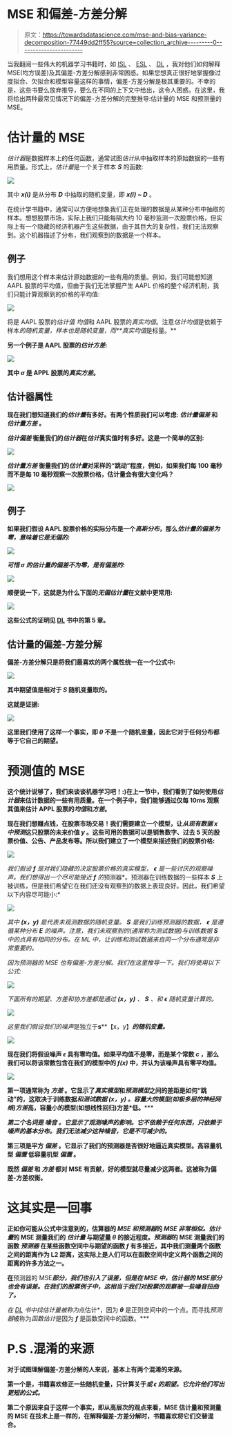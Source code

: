 # MSE 和偏差-方差分解

> 原文：<https://towardsdatascience.com/mse-and-bias-variance-decomposition-77449dd2ff55?source=collection_archive---------0----------------------->

当我翻阅一些伟大的机器学习书籍时，如 [ISL](http://a.co/gr2tA71) 、 [ESL](http://a.co/eUPAFBx) 、 [DL](http://a.co/bTWXHcz) ，我对他们如何解释 MSE(均方误差)及其偏差-方差分解感到非常困惑。如果您想真正很好地掌握像过度拟合、欠拟合和模型容量这样的事情，偏差-方差分解是极其重要的。不幸的是，这些书要么放弃推导，要么在不同的上下文中给出，这令人困惑。在这里，我将给出两种最常见情况下的偏差-方差分解的完整推导:估计量的 MSE 和预测量的 MSE。

# 估计量的 MSE

*估计器*是数据样本上的任何函数，通常试图*估计*从中抽取样本的原始数据的一些有用质量。形式上，*估计量*是一个关于样本 ***S*** 的函数:

![](img/51d7fde6c52542d563413d68f7ea0bef.png)

其中 ***x(i)*** 是从分布 ***D*** 中抽取的随机变量，即 ***x(i) ~ D*** 。

在统计学书籍中，通常可以方便地想象我们正在处理的数据是从某种分布中抽取的样本。想想股票市场，实际上我们只能每隔大约 10 毫秒监测一次股票价格，但实际上有一个隐藏的经济机器产生这些数据，由于其巨大的复杂性，我们无法观察到。这个机器描述了分布，我们观察到的数据是一个样本。

## 例子

我们想用这个样本来估计原始数据的一些有用的质量。例如，我们可能想知道 AAPL 股票的平均值，但由于我们无法掌握产生 AAPL 价格的整个经济机制，我们只能计算观察到的价格的平均值:

![](img/f70f4077908ece3b4979a88d4db32d8c.png)

将是 AAPL 股票的*估计值* *均值*和 AAPL 股票的*真实均值*。注意*估计均值*是依赖于样本*的随机变量，样本也是随机变量，而**真实均值*是标量。**

**另一个例子是 AAPL 股票的*估计方差*:**

**![](img/271fbfb755e146c77105a64838f81008.png)**

**其中 ***σ*** 是 APPL 股票的*真实方差*。**

## **估计器属性**

**现在我们想知道我们的*估计量*有多好。有两个性质我们可以考虑: ***估计量偏差*** 和 ***估计量方差*** 。**

*****估计偏差*** 衡量我们的*估计器*在*估计*真实值时有多好。这是一个简单的区别:**

**![](img/579a541e160f13ed03471c19a2007ffe.png)**

*****估计量方差*** 衡量我们的*估计量*对采样的“跳动”程度，例如，如果我们每 100 毫秒而不是每 10 毫秒观察一次股票价格，估计量会有很大变化吗？**

**![](img/7c984cdf9bed56c8ad81b18f687f5cb8.png)**

## **例子**

**如果我们假设 AAPL 股票价格的实际分布是一个*高斯分布*，那么*估计量的偏差为零，意味着它是无偏的:***

***![](img/034f4aa344b76fb616de0fa0b2bcc1a6.png)***

***可惜 ***σ*** 的估计量的偏差不为零，是有偏差的:***

**![](img/7a5d921130c04361d2fe458e1e08f115.png)**

**顺便说一下，这就是为什么下面的*无偏估计量*在文献中更常用:**

**![](img/b6746594737f869a5d65619e64d4763e.png)**

**这些公式的证明见 [DL](http://a.co/bTWXHcz) 书中的第 5 章。**

## **估计量的偏差-方差分解**

**偏差-方差分解只是将我们最喜欢的两个属性统一在一个公式中:**

**![](img/9fd5bf08c4a119ec2c920bd68cf43930.png)**

**其中期望值是相对于 ***S*** 随机变量取的。**

**这就是证据:**

**![](img/8676e703f003812a38ec96ba56d5e466.png)**

**这里我们使用了这样一个事实，即 ***θ*** 不是一个随机变量，因此它对于任何分布都等于它自己的期望。**

# **预测值的 MSE**

**这个统计说够了，我们来谈谈机器学习吧！:)在上一节中，我们看到了如何使用*估计器*来估计数据的一些有用质量。在一个例子中，我们能够通过仅每 10ms 观察其值来估计 APPL 股票的*均值*和*方差*。**

**现在我们想赚点钱，在股票市场交易！我们需要建立一个模型，让*从现有数据 ***x*** 中预测*这只股票的未来价值 ***y*** 。这些可用的数据可以是销售数字、过去 5 天的股票价值、公告、产品发布等。所以我们建立了一个模型来描述我们的股票价格:**

*![](img/4b83b22d09fdc2ee0fd8419764642841.png)*

*我们假设 ***f*** 是对我们隐藏的决定股票价格的真实模型， ***ϵ*** 是一些讨厌的观察噪声。我们想得出一个尽可能接近 ***f*** 的*预测器*。预测器在训练数据的一些样本 ***S*** 上被训练，但是我们希望它在我们还没有观察到的数据上表现良好。因此，我们希望以下内容尽可能小:*

*![](img/8544ba9a3762bc7ef3a075b871324806.png)*

*其中 ***(x，y)*** 是代表未观测数据的随机变量。 ***S*** 是我们训练预测器的数据， ***ϵ*** 是遵循某种分布 ***E*** 的噪声。注意，我们未观察到的(通常称为测试数据)与训练数据 ***S*** 中的点具有相同的分布。在 ML 中，让训练和测试数据来自同一个分布通常是非常重要的。*

*因为预测器的 MSE 也有偏差-方差分解。我们在这里推导一下。我们将使用以下公式:*

*![](img/2d8069686ba991806ba8152f64434744.png)*

*下面所有的期望、方差和协方差都是通过 ***(x，y)*** 、 ***S*** 、和 ***ϵ*** 随机变量计算的。*

*![](img/2fe98d2fcee8f6439bbd4cacd207b92b.png)*

*这里我们假设我们的噪声*是独立于****s******【x，y】***的随机变量。***

**![](img/04ca9b49e6c7809e63211878bba47a15.png)**

**现在我们将假设噪声 ***ϵ*** 具有零均值。如果平均值不是零，而是某个常数 ***c*** ，那么我们可以将该常数包含在我们的模型中的 ***f(x)*** 中，并认为该噪声具有零平均值。**

**![](img/f490538a7854df39d8d89df83230ede5.png)**

**第一项通常称为 ***方差*** 。它显示了*真实模型*和*预测模型*之间的差距是如何“跳动”的，这取决于训练数据*和测试数据 ***(x，y)*** 。容量大的模型(如极多层的神经网络)方差*高，容量小的模型(如想线性回归)方差*低。*****

***第二个名词是 ***噪音*** 。它显示了观测噪声的影响。它不依赖于任何东西，只依赖于噪声的基本分布。我们无法减少这种噪音，它是不可减少的。***

**第三项是平方 ***偏差*** 。它显示了我们的预测器是否很好地逼近真实模型。高容量机型 ***偏置*** 低容量机型 ***偏置*** 。**

**既然 ***偏差*** 和 ***方差*** 都对 MSE 有贡献，好的模型就尽量减少这两者。这被称为偏差-方差权衡。**

# **这其实是一回事**

**正如你可能从公式中注意到的，估算器的 *MSE 和预测器*的 *MSE 非常相似。估计量*的 MSE 测量我们的 ***估计量*** 与期望量 ***θ*** 的接近程度。*预测器*的 MSE 测量我们的函数 ***预测器*** 在某些函数空间中与期望的函数 ***f*** 有多接近，其中我们测量两个函数之间的距离作为 L2 距离，这实际上是人们可以在函数空间中定义两个函数之间的距离的许多方法之一。**

**在**预测器的 MSE***部分，我们也引入了误差，但是在 **MSE 中，估计器的 MSE**部分也会有误差。在我们的股票例子中，这相当于我们对股票的观察被一些噪音扭曲了。***

***在 [DL](http://a.co/bTWXHcz) 书中找*估计量*被称为*点估计*，因为 ***θ*** 是正则空间中的一个点。而寻找*预测器*被称为*函数估计*是因为 ***f*** 是函数空间中的函数。***

# **P.S .混淆的来源**

**对于试图理解偏差-方差分解的人来说，基本上有两个混淆的来源。**

**第一个是，书籍喜欢修正一些随机变量，只计算关于*或 ***ϵ*** 的期望。它允许他们写出更短的公式。***

**第二个原因来自于这样一个事实，即从高层次的观点来看，MSE 估计量和预测量的 MSE 在技术上是一样的，在解释偏差-方差分解时，书籍喜欢将它们交替混合。**
